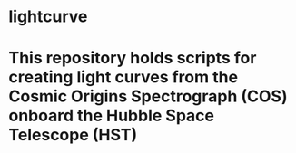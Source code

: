 
lightcurve
=======

This repository holds scripts for creating light curves from the Cosmic Origins Spectrograph (COS) onboard the Hubble Space Telescope (HST)
=======
